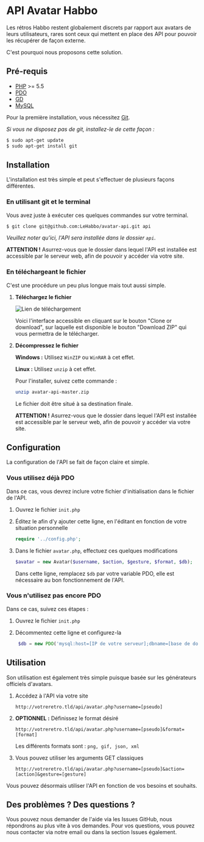 # API Avatar Habbo 

Les rétros Habbo restent globalement discrets par rapport aux avatars de leurs utilisateurs, rares sont ceux qui mettent en place des API pour pouvoir les récupérer de façon externe.

C'est pourquoi nous proposons cette solution.

## Pré-requis

- [PHP](http://php.net) >= 5.5
- [PDO](http://php.net/manual/fr/class.pdo.php)
- [GD](http://php.net/manual/fr/book.image.php)
- [MySQL](http://mysql.com)

Pour la première installation, vous nécessitez [Git](http://git-scm.com).

_Si vous ne disposez pas de git, installez-le de cette façon :_
```sh
$ sudo apt-get update
$ sudo apt-get install git
```

## Installation

L'installation est très simple et peut s'effectuer de plusieurs façons différentes.

### En utilisant git et le terminal

Vous avez juste à exécuter ces quelques commandes sur votre terminal.

```sh
$ git clone git@github.com:LeHabbo/avatar-api.git api
```

_Veuillez noter qu'ici, l'API sera installée dans le dossier `api`_.

**ATTENTION !** Asurrez-vous que le dossier dans lequel l'API est installée est accessible par le serveur web, afin de pouvoir y accéder via votre site.

### En téléchargeant le fichier

C'est une procédure un peu plus longue mais tout aussi simple.

1. **Téléchargez le fichier**
   
   ![Lien de téléchargement](https://puu.sh/s7i2z/368bac8c6b.png)

   Voici l'interface accessible en cliquant sur le bouton "Clone or download", sur laquelle est disponible le bouton "Download ZIP" qui vous permettra de le télécharger.
   
2. **Décompressez le fichier**
   
   **Windows :** Utilisez `WinZIP` ou `WinRAR` à cet effet.

   **Linux :** Utilisez `unzip` à cet effet.
   
    Pour l'installer, suivez cette commande :
    
    ```sh
    unzip avatar-api-master.zip
    ```
    
    Le fichier doit être situé à sa destination finale.
    
    **ATTENTION !** Asurrez-vous que le dossier dans lequel l'API est installée est accessible par le serveur web, afin de pouvoir y accéder via votre site.

## Configuration

La configuration de l'API se fait de façon claire et simple.

### Vous utilisez déjà PDO

Dans ce cas, vous devrez inclure votre fichier d'initialisation dans le fichier de l'API.

1. Ouvrez le fichier `init.php`
2. Éditez le afin d'y ajouter cette ligne, en l'éditant en fonction de votre situation personnelle

   ```php
   require '../config.php';
   ```
3. Dans le fichier `avatar.php`, effectuez ces quelques modifications

   ```php
   $avatar = new Avatar($username, $action, $gesture, $format, $db);
   ```
   
   Dans cette ligne, remplacez `$db` par votre variable PDO, elle est nécessaire au bon fonctionnement de l'API.

### Vous n'utilisez pas encore PDO

Dans ce cas, suivez ces étapes :

1. Ouvrez le fichier `init.php`
2. Décommentez cette ligne et configurez-la

   ```php
    $db = new PDO('mysql:host=[IP de votre serveur];dbname=[base de données]', '[utilisateur]', '[mot de passe]');
    ```

## Utilisation

Son utilisation est également très simple puisque basée sur les générateurs officiels d'avatars.

1. Accédez à l'API via votre site

   ```
   http://votreretro.tld/api/avatar.php?username=[pseudo]
   ```
2. **OPTIONNEL :** Définissez le format désiré

   ```
   http://votreretro.tld/api/avatar.php?username=[pseudo]&format=[format]
   ```
   
   Les différents formats sont : `png, gif, json, xml`
3. Vous pouvez utiliser les arguments GET classiques

   ```
   http://votreretro.tld/api/avatar.php?username=[pseudo]&action=[action]&gesture=[gesture]
   ```
   
Vous pouvez désormais utiliser l'API en fonction de vos besoins et souhaits.

## Des problèmes ? Des questions ?

Vous pouvez nous demander de l'aide via les Issues GitHub, nous répondrons au plus vite à vos demandes.
Pour vos questions, vous pouvez nous contacter via notre email ou dans la section Issues également.

